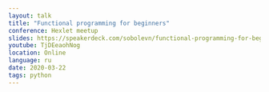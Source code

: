 ```yaml
---
layout: talk
title: "Functional programming for beginners"
conference: Hexlet meetup
slides: https://speakerdeck.com/sobolevn/functional-programming-for-beginners
youtube: TjDEeaohNog
location: Online
language: ru
date: 2020-03-22
tags: python
---
```

